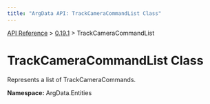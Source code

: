 ```yaml
---
title: "ArgData API: TrackCameraCommandList Class"
---
```


[API Reference](/argdata/api) &gt; [0.19.1](/argdata/api/0.19.1) &gt; TrackCameraCommandList

# TrackCameraCommandList Class

Represents a list of TrackCameraCommands.

**Namespace:** ArgData.Entities

